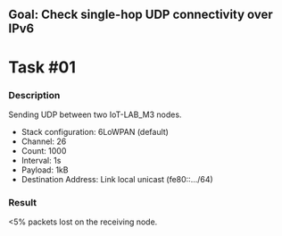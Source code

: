 ## Goal: Check single-hop UDP connectivity over IPv6

Task #01
========
### Description

Sending UDP between two IoT-LAB_M3 nodes.
* Stack configuration:    6LoWPAN (default)
* Channel:                26
* Count:                  1000
* Interval:               1s
* Payload:                1kB
* Destination Address:    Link local unicast (fe80::.../64)

### Result

<5% packets lost on the receiving node.
